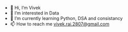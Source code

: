 - 👋 Hi, I’m Vivek
- 👀 I’m interested in Data 
- 🌱 I’m currently learning Python, DSA and consistancy
- 📫 How to reach me vivek.rai.2807@gmail.com

<!---
vivekrai1999/vivekrai1999 is a ✨ special ✨ repository because its `README.md` (this file) appears on your GitHub profile.
You can click the Preview link to take a look at your changes.
--->
